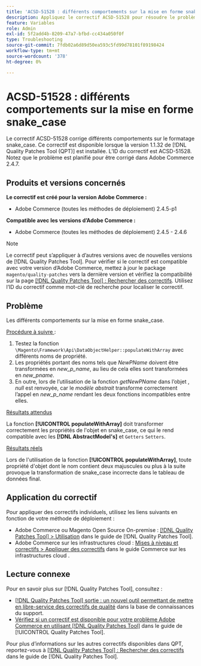 ```yaml
---
title: 'ACSD-51528 : différents comportements sur la mise en forme snake_case'
description: Appliquez le correctif ACSD-51528 pour résoudre le problème Adobe Commerce où il existe différents comportements sur le formatage snake_case.
feature: Variables
role: Admin
exl-id: 5f2add4b-8209-47a7-bfbd-cc434a050f0f
type: Troubleshooting
source-git-commit: 7fdb02a6d89d50ea593c5fd99d78101f89198424
workflow-type: tm+mt
source-wordcount: '378'
ht-degree: 0%

---
```


# ACSD-51528 : différents comportements sur la mise en forme snake_case

Le correctif ACSD-51528 corrige différents comportements sur le formatage snake_case. Ce correctif est disponible lorsque la version 1.1.32 de [!DNL Quality Patches Tool (QPT)] est installée. L’ID du correctif est ACSD-51528. Notez que le problème est planifié pour être corrigé dans Adobe Commerce 2.4.7.

## Produits et versions concernés

**Le correctif est créé pour la version Adobe Commerce :**

* Adobe Commerce (toutes les méthodes de déploiement) 2.4.5-p1

**Compatible avec les versions d’Adobe Commerce :**

* Adobe Commerce (toutes les méthodes de déploiement) 2.4.5 - 2.4.6

>[!NOTE]
>
>Le correctif peut s’appliquer à d’autres versions avec de nouvelles versions de [!DNL Quality Patches Tool]. Pour vérifier si le correctif est compatible avec votre version d’Adobe Commerce, mettez à jour le package `magento/quality-patches` vers la dernière version et vérifiez la compatibilité sur la page [[!DNL Quality Patches Tool] : Rechercher des correctifs](https://experienceleague.adobe.com/tools/commerce-quality-patches/index.html?lang=fr). Utilisez l’ID du correctif comme mot-clé de recherche pour localiser le correctif.

## Problème

Les différents comportements sur la mise en forme snake_case.

<u>Procédure à suivre </u> :

1. Testez la fonction `\Magento\Framework\Api\DataObjectHelper::populateWithArray` avec différents noms de propriété.
1. Les propriétés portant des noms tels que *NewPName* doivent être transformées en *new_p_name*, au lieu de cela elles sont transformées en *new_pname*.
1. En outre, lors de l’utilisation de la fonction *getNewPName* dans l’objet , *null* est renvoyée, car le *modèle abstrait* transforme correctement l’appel en *new_p_name* rendant les deux fonctions incompatibles entre elles.

<u>Résultats attendus</u>

La fonction **[!UICONTROL populateWithArray]** doit transformer correctement les propriétés de l&#39;objet en snake_case, ce qui le rend compatible avec les **[!DNL AbstractModel's]** et `Getters` `Setters`.

<u>Résultats réels</u>

Lors de l&#39;utilisation de la fonction **[!UICONTROL populateWithArray]**, toute propriété d&#39;objet dont le nom contient deux majuscules ou plus à la suite provoque la transformation de snake_case incorrecte dans le tableau de données final.

## Application du correctif

Pour appliquer des correctifs individuels, utilisez les liens suivants en fonction de votre méthode de déploiement :

* Adobe Commerce ou Magento Open Source On-premise : [[!DNL Quality Patches Tool] > Utilisation](/help/tools/quality-patches-tool/usage.md) dans le guide de [!DNL Quality Patches Tool].
* Adobe Commerce sur les infrastructures cloud : [Mises à niveau et correctifs > Appliquer des correctifs](https://experienceleague.adobe.com/docs/commerce-cloud-service/user-guide/develop/upgrade/apply-patches.html?lang=fr) dans le guide Commerce sur les infrastructures cloud .

## Lecture connexe

Pour en savoir plus sur [!DNL Quality Patches Tool], consultez :

* [[!DNL Quality Patches Tool] sortie : un nouvel outil permettant de mettre en libre-service des correctifs de qualité](https://experienceleague.adobe.com/fr/docs/commerce-operations/tools/quality-patches-tool/quality-patches-tool-to-self-serve-quality-patches) dans la base de connaissances du support.
* [Vérifiez si un correctif est disponible pour votre problème Adobe Commerce en utilisant [!DNL Quality Patches Tool]](/help/tools/quality-patches-tool/patches-available-in-qpt/check-patch-for-magento-issue-with-magento-quality-patches.md) dans le guide de [!UICONTROL Quality Patches Tool].


Pour plus d’informations sur les autres correctifs disponibles dans QPT, reportez-vous à [[!DNL Quality Patches Tool] : Rechercher des correctifs](https://experienceleague.adobe.com/tools/commerce-quality-patches/index.html?lang=fr) dans le guide de [!DNL Quality Patches Tool].
